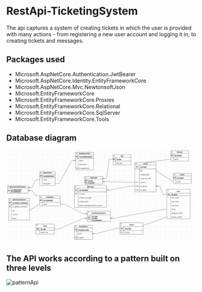 # RestApi-TicketingSystem

The api captures a system of creating tickets in which the user is provided with many actions - from registering a new user account and logging it in, to creating tickets and messages.

<h2>Packages used</h2>

<ul>
<li>Microsoft.AspNetCore.Authentication.JwtBearer</li>
<li>Microsoft.AspNetCore.Identity.EntityFrameworkCore</li>
<li>Microsoft.AspNetCore.Mvc.NewtonsoftJson</li>
<li>Microsoft.EntityFrameworkCore</li>
<li>Microsoft.EntityFrameworkCore.Proxies</li>
<li>Microsoft.EntityFrameworkCore.Relational</li>
<li>Microsoft.EntityFrameworkCore.SqlServer</li>
<li>Microsoft.EntityFrameworkCore.Tools</li>
</ul>

<h2>Database diagram</h2>
<img src ="/Photos/diagram.png" alt="diagram database"/>

<h2>The API works according to a pattern built on three levels</h2>
<img src="patternApi.png" alt="patternApi"/>
